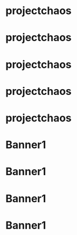 # projectchaos
# projectchaos
# projectchaos
# projectchaos
# projectchaos
# Banner1
# Banner1
# Banner1
# Banner1
